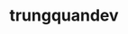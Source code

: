 ---
title: trungquandev
github: https://github.com/trungquandev
mode: dark
transition: 1s
score: 48.4
archetype:
- Animation
- Little Bit of Everything
- Badges | Tags | Icons
---